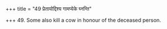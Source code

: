 +++
title = "49 प्रेतायोद्दिश्य गामप्येके घ्नन्ति"

+++
49. Some also kill a cow in honour of the deceased person.
